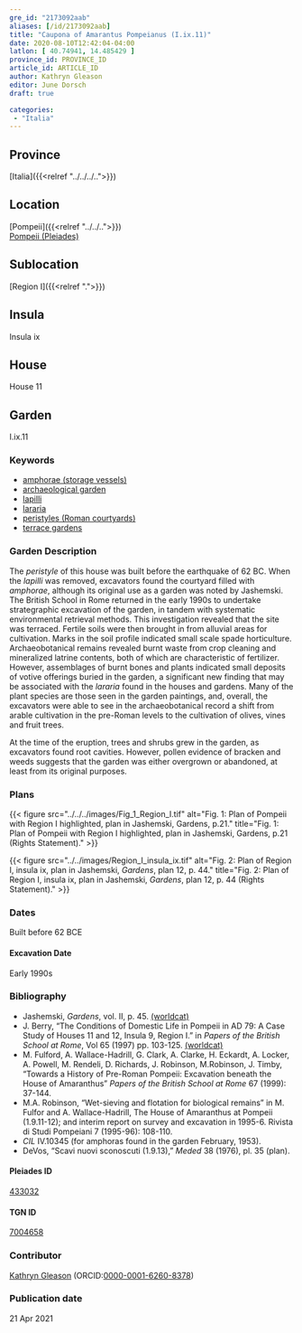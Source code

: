 ```yaml
---
gre_id: "2173092aab"
aliases: [/id/2173092aab]
title: "Caupona of Amarantus Pompeianus (I.ix.11)"
date: 2020-08-10T12:42:04-04:00
latlon: [ 40.74941, 14.485429 ]
province_id: PROVINCE_ID
article_id: ARTICLE_ID
author: Kathryn Gleason
editor: June Dorsch
draft: true

categories:
 - "Italia"
---
```


## Province

[Italia]({{<relref "../../../..">}})

## Location

[Pompeii]({{<relref "../../..">}}) \
[Pompeii (Pleiades)](https://pleiades.stoa.org/places/433032)

## Sublocation

[Region I]({{<relref ".">}})

## Insula

Insula ix

## House

House 11

## Garden

I.ix.11

### Keywords

- [amphorae (storage vessels)](http://vocab.getty.edu/page/aat/300148696)
- [archaeological garden](#)
- [lapilli](#)
- [lararia](http://vocab.getty.edu/page/aat/300400600)
- [peristyles (Roman courtyards)](http://vocab.getty.edu/page/aat/300080971)
- [terrace gardens](http://vocab.getty.edu/page/aat/300404778)

### Garden Description

The *peristyle* of this house was built before the earthquake of 62 BC. When the *lapilli* was removed, excavators found the courtyard filled with *amphorae*, although its original use as a garden was noted by Jashemski. The British School in Rome returned in the early 1990s to undertake strategraphic excavation of the garden, in tandem with systematic environmental retrieval methods. This investigation revealed that the site was terraced. Fertile soils were then brought in from alluvial areas for cultivation. Marks in the soil profile indicated small scale spade horticulture. Archaeobotanical remains revealed burnt waste from crop cleaning and mineralized latrine contents, both of which are characteristic of fertilizer. However, assemblages of burnt bones and plants indicated small deposits of votive offerings buried in the garden, a significant new finding that may be associated with the *lararia* found in the houses and gardens. Many of the plant species are those seen in the garden paintings, and, overall, the excavators were able to see in the archaeobotanical record a shift from arable cultivation in the pre-Roman levels to the cultivation of olives, vines and fruit trees.

At the time of the eruption, trees and shrubs grew in the garden, as excavators found root cavities. However, pollen evidence of bracken and weeds suggests that the garden was either overgrown or abandoned, at least from its original purposes.

<!--### Maps-->

<!--
OLD WAY (DO NOT USE)
![alt_text](../../images/image_name.ext)
*CAPTION*

NEW WAY ↓↓↓↓
{{< figure src="../../images/image_name.ext" alt="ALT_TEXT" title="CAPTION" >}}
-->

### Plans

{{< figure src="../../../images/Fig_1_Region_I.tif" alt="Fig. 1: Plan of Pompeii with Region I highlighted, plan in Jashemski, Gardens, p.21." title="Fig. 1: Plan of Pompeii with Region I highlighted, plan in Jashemski, Gardens, p.21 (Rights Statement)." >}}

{{< figure src="../../images/Region_I_insula_ix.tif" alt="Fig. 2: Plan of Region I, insula ix, plan in Jashemski, *Gardens*, plan 12, p. 44." title="Fig. 2: Plan of Region I, insula ix, plan in Jashemski, *Gardens*, plan 12, p. 44 (Rights Statement)." >}}

<!--### Images-->


### Dates

Built before 62 BCE

#### Excavation Date

Early 1990s

### Bibliography

* Jashemski, *Gardens*, vol. II, p. 45. [(worldcat)](http://www.worldcat.org/oclc/921816405)
* J. Berry, “The Conditions of Domestic Life in Pompeii in AD 79: A Case Study of Houses 11 and 12, Insula 9, Region I.” in *Papers of the British School at Rome*, Vol 65 (1997) pp. 103-125. [(worldcat)](http://www.worldcat.org/oclc/5542941651)
* M. Fulford, A. Wallace-Hadrill, G. Clark, A. Clarke, H. Eckardt, A. Locker, A. Powell, M. Rendeli, D. Richards, J. Robinson, M.Robinson, J. Timby, “Towards a History of Pre-Roman Pompeii: Excavation beneath the House of Amaranthus” *Papers of the British School at Rome* 67 (1999): 37-144.
* M.A. Robinson, “Wet-sieving and flotation for biological remains” in M. Fulfor and A. Wallace-Hadrill, The House of Amaranthus at Pompeii (1.9.11-12); and interim report on survey and excavation in 1995-6. Rivista di Studi Pompeiani 7 (1995-96): 108-110.
* *CIL* IV.10345 (for amphoras found in the garden February, 1953).
* DeVos, “Scavi nuovi sconoscuti (1.9.13),” *Meded* 38 (1976), pl. 35 (plan).

<!--#### Periodo ID-->

<!-- [PERIODO_ID](https://pleiades.stoa.org/places/PLEIADES_ID) -->

#### Pleiades ID

[433032](https://pleiades.stoa.org/places/433032)

#### TGN ID

[7004658](http://vocab.getty.edu/page/tgn/7004658)

### Contributor

[Kathryn Gleason](https://classics.cornell.edu/kathryn-gleason) (ORCID:[0000-0001-6260-8378](https://orcid.org/0000-0001-6260-8378))

### Publication date


21 Apr 2021

<!--### Related articles-->

<!-- Links to other related articles. Leave blank for now -->